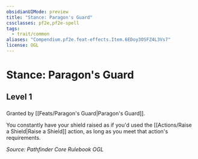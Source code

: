 ```yaml
---
obsidianUIMode: preview
title: "Stance: Paragon's Guard"
cssclasses: pf2e,pf2e-spell
tags:
  - trait/common
aliases: "Compendium.pf2e.feat-effects.Item.6EDoy3OSFZ4L3Vs7"
license: OGL
---
```

# Stance: Paragon's Guard
## Level 1
### 






Granted by [[Feats/Paragon's Guard|Paragon's Guard]].

You constantly have your shield raised as if you'd used the [[Actions/Raise a Shield|Raise a Shield]] action, as long as you meet that action's requirements.

*Source: Pathfinder Core Rulebook*
*OGL*